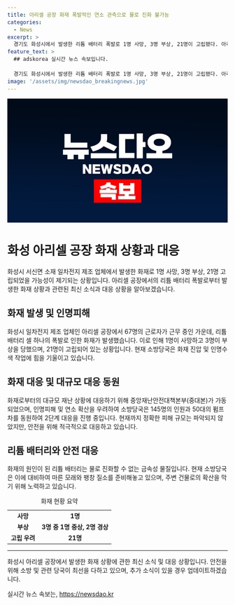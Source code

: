 ```yaml
---
title: 아리셀 공장 화재 폭발적인 연소 관측으로 물로 진화 불가능
categories:
  - News
excerpt: >
  경기도 화성시에서 발생한 리튬 배터리 폭발로 1명 사망, 3명 부상, 21명이 고립됐다. 아리셀 공장에서 폭발적인 연소가 발생해 인명수색이 진행 중이며, 폭발로 인해 진화에 어려움이 있었고, 인접 건물로의 연소 확대가 우려된다. 소방당국은 화재를 진압하기 위해 145명의 인원과 50대의 장비를 동원하고 있으며, 정확한 피해 규모는 파악 중이다. 이에 대해 중앙재난안전대책본부가 가동되어 관계기관과 대응 방안을 논의 중이다.
feature_text: >
  ## adskorea 실시간 뉴스 속보입니다.

  경기도 화성시에서 발생한 리튬 배터리 폭발로 1명 사망, 3명 부상, 21명이 고립됐다. 아리셀 공장에서 폭발적인 연소가 발생해 인명수색이 진행 중이며, 폭발로 인해 진화에 어려움이 있었고, 인접 건물로의 연소 확대가 우려된다. 소방당국은 화재를 진압하기 위해 145명의 인원과 50대의 장비를 동원하고 있으며, 정확한 피해 규모는 파악 중이다. 이에 대해 중앙재난안전대책본부가 가동되어 관계기관과 대응 방안을 논의 중이다.
image: '/assets/img/newsdao_breakingnews.jpg'
---
```


<p><img src="/assets/img/newsdao_breakingnews.jpg" alt="adskorea 속보" /></p>

<h1 data-ke-size="size26">화성 아리셀 공장 화재 상황과 대응</h1>

<p data-ke-size="size16">화성시 서신면 소재 일차전지 제조 업체에서 발생한 화재로 1명 사망, 3명 부상, 21명 고립되었을 가능성이 제기되는 상황입니다. 아리셀 공장에서의 리튬 배터리 폭발로부터 발생한 화재 상황과 관련된 최신 소식과 대응 상황을 알아보겠습니다.</p>

<h2 data-ke-size="size24">화재 발생 및 인명피해</h2>

<p data-ke-size="size16">화성시 일차전지 제조 업체인 아리셀 공장에서 67명의 근로자가 근무 중인 가운데, 리튬 배터리 셀 하나의 폭발로 인한 화재가 발생했습니다. 이로 인해 1명이 사망하고 3명이 부상을 당했으며, 21명이 고립되어 있는 상황입니다. 현재 소방당국은 화재 진압 및 인명수색 작업에 힘을 기울이고 있습니다.</p>

<h2 data-ke-size="size24">화재 대응 및 대규모 대응 동원</h2>

<p data-ke-size="size16">화재로부터의 대규모 재난 상황에 대응하기 위해 중앙재난안전대책본부(중대본)가 가동되었으며, 인명피해 및 연소 확산을 우려하여 소방당국은 145명의 인원과 50대의 펌프차를 동원하여 2단계 대응을 진행 중입니다. 현재까지 정확한 피해 규모는 파악되지 않았지만, 안전을 위해 적극적으로 대응하고 있습니다.</p>

<h2 data-ke-size="size24">리튬 배터리와 안전 대응</h2>

<p data-ke-size="size16">화재의 원인이 된 리튬 배터리는 물로 진화할 수 없는 금속성 물질입니다. 현재 소방당국은 이에 대비하여 마른 모래와 팽창 질소를 준비해놓고 있으며, 주변 건물로의 확산을 막기 위해 노력하고 있습니다.</p>

<table>
  <caption>화재 현황 요약</caption>
  <colgroup>
    <col width="30%" />
    <col width="70%" />
  </colgroup>
  <tr>
    <td style="text-align: center; height: 17px;"><b>사망</b></td>
    <td style="text-align: center; height: 17px;"><b>1명</b></td>
  </tr>
  <tr>
    <td style="text-align: center; height: 17px;"><b>부상</b></td>
    <td style="text-align: center; height: 17px;"><b>3명 중 1명 중상, 2명 경상</b></td>
  </tr>
  <tr>
    <td style="text-align: center; height: 17px;"><b>고립 우려</b></td>
    <td style="text-align: center; height: 17px;"><b>21명</b></td>
  </tr>
</table>

<hr>

<p data-ke-size="size16">화성시 아리셀 공장에서 발생한 화재 상황에 관한 최신 소식 및 대응 상황입니다. 안전을 위해 소방 및 관련 당국이 최선을 다하고 있으며, 추가 소식이 있을 경우 업데이트하겠습니다.</p>
실시간 뉴스 속보는, <a href="https://newsdao.kr" rel="dofollow">https://newsdao.kr</a>


